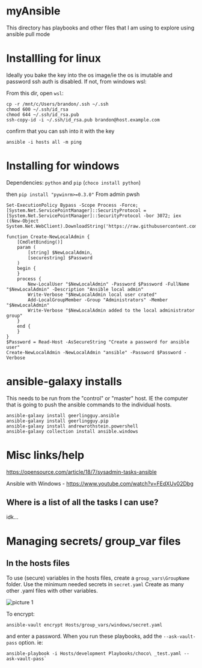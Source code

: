 # myAnsible
This directory has playbooks and other files that I am using to explore using ansible pull mode

# Installling for linux
Ideally you bake the key into the os image/ie the os is imutable and password ssh auth is disabled. If not, from windows wsl:

From this dir, open `wsl`:
```
cp -r /mnt/c/Users/brandon/.ssh ~/.ssh
chmod 600 ~/.ssh/id_rsa
chmod 644 ~/.ssh/id_rsa.pub
ssh-copy-id -i ~/.ssh/id_rsa.pub brandon@host.example.com
```

confirm that you can ssh into it with the key

```
ansible -i hosts all -m ping
```
# Installing for windows
Dependencies:
`python` and `pip` (`choco install python`)

then
`pip install "pywinrm>=0.3.0"`
From admin pwsh
```
Set-ExecutionPolicy Bypass -Scope Process -Force; [System.Net.ServicePointManager]::SecurityProtocol = [System.Net.ServicePointManager]::SecurityProtocol -bor 3072; iex ((New-Object System.Net.WebClient).DownloadString('https://raw.githubusercontent.com/ansible/ansible/devel/examples/scripts/ConfigureRemotingForAnsible.ps1'))
```
```
function Create-NewLocalAdmin {
    [CmdletBinding()]
    param (
        [string] $NewLocalAdmin,
        [securestring] $Password
    )    
    begin {
    }    
    process {
        New-LocalUser "$NewLocalAdmin" -Password $Password -FullName "$NewLocalAdmin" -Description "Ansible local admin"
        Write-Verbose "$NewLocalAdmin local user crated"
        Add-LocalGroupMember -Group "Administrators" -Member "$NewLocalAdmin"
        Write-Verbose "$NewLocalAdmin added to the local administrator group"
    }    
    end {
    }
}
$Password = Read-Host -AsSecureString "Create a password for ansible user"
Create-NewLocalAdmin -NewLocalAdmin "ansible" -Password $Password -Verbose
```

# ansible-galaxy installs
This needs to be run from the "control" or "master" host. IE the computer that is going to push the ansible commands to the individual hosts.
```
ansible-galaxy install geerlingguy.ansible
ansible-galaxy install geerlingguy.pip
ansible-galaxy install andrewrothstein.powershell
ansible-galaxy collection install ansible.windows
```

# Misc links/help
https://opensource.com/article/18/7/sysadmin-tasks-ansible

Ansible with Windows - https://www.youtube.com/watch?v=FEdXUv02Dbg

## Where is a list of all the tasks I can use?
idk...

# Managing secrets/ group_var files
## In the hosts files
To use (secure) variables in the hosts files, create a `group_vars\GroupName` folder. Use the minimum needed secrets in `secret.yaml` Create as many other .yaml files with other variables. 

![picture 1](images/33d4e980b729872d364ff59797c97748d499bf5a5f8cfa06a19dd118eb9fad8a.png)  

To encrypt: 
```
ansible-vault encrypt Hosts/group_vars/windows/secret.yaml
```
and enter a password. When you run these playbooks, add the `--ask-vault-pass` option. 
ie: 
```
ansible-playbook -i Hosts/development Playbooks/choco\ _test.yaml --ask-vault-pass`
```